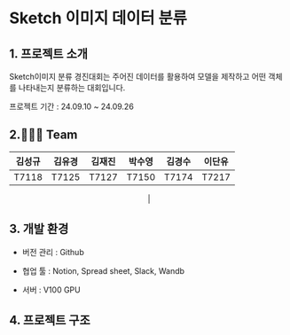 # Sketch 이미지 데이터 분류

## 1. 프로젝트 소개

Sketch이미지 분류 경진대회는 주어진 데이터를 활용하여 모델을 제작하고 어떤 객체를 나타내는지 분류하는 대회입니다.

프로젝트 기간 : 24.09.10 ~ 24.09.26



## 2.🧑‍🤝‍🧑 Team

<div align="center">

| **김성규** | **김유경** | **김재진** | **박수영** | **김경수** | **이단유** |
| :----: |  :----: | :----: | :----: | :----: | :----: |
| T7118 | T7125 | T7127 | T7150 | T7174 | T7217 |
| 



</div>


## 3. 개발 환경
- 버전 관리 : Github

- 협업 툴 : Notion, Spread sheet, Slack, Wandb

- 서버 : V100 GPU

## 4. 프로젝트 구조



